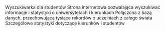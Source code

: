 Wyszukiwarka dla studentów 
Strona internetowa pozwalająca wyszukiwać informacje i statystyki o uniwersytetach i kierunkach 
Połączona z bazą danych, przechowującą tysiące rekordów o uczelniach z całego świata 
Szczegółowe statystyki dotyczące kierunków i studentów
